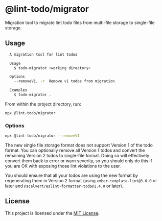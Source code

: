 # @lint-todo/migrator

Migration tool to migrate lint todo files from multi-file storage to single-file storage.

## Usage

```bash
  A migration tool for lint todos

  Usage
    $ todo-migrator <working directory>

  Options
    --removeV1, -r  Remove v1 todos from migration

  Examples
    $ todo-migrator .
```

From within the project directory, run:

```bash
npx @lint-todo/migrator
```

### Options

```bash
npx @lint-todo/migrator --removeV1
```

The new single file storage format does not support Version 1 of the todo format. You can optionally remove all Version 1 todos and convert the remaining Version 2 todos to single-file format. Doing so will effectively convert them back to error or warn severity, so you should only do this if you are OK with exposing those lint violations to the user.

You should ensure that all your todos are using the new format
by regenerating them in Version 2 format (using `ember-template-lint@3.6.0` or later and `@scalvert/eslint-formatter-todo@1.4.0` or later).

## License

This project is licensed under the [MIT License](LICENSE).
